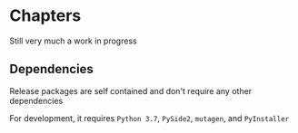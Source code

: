 # Chapters

Still very much a work in progress

## Dependencies

Release packages are self contained and don't require any other dependencies

For development, it requires `Python 3.7`, `PySide2`, `mutagen`, and `PyInstaller`
